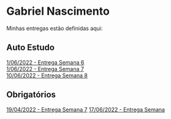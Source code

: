 # Gabriel Nascimento
Minhas entregas estão definidas aqui:
## Auto Estudo
<a href="https://github.com/pingu01/Template_Aluno/tree/main/03_AUT_EST_ENTREGA/Semana%206"> 1/06/2022 - Entrega Semana 6 </a> <br>
<a href="https://github.com/pingu01/Template_Aluno/tree/main/03_AUT_EST_ENTREGA/Semana%207"> 1/06/2022 - Entrega Semana 7 </a> <br>
<a href="https://github.com/pingu01/Template_Aluno/tree/main/03_AUT_EST_ENTREGA/Semana%208"> 10/06/2022 - Entrega Semana 8 </a>

## Obrigatórios
<a href="https://github.com/pingu01/Template_Aluno/tree/main/04_AUT_EST_EX_OBRIGATORIOS/Semana%207"> 19/04/2022 - Entrega Semana 7</a>
<a href = "https://github.com/pingu01/Template_Aluno/tree/main/04_AUT_EST_EX_OBRIGATORIOS/Semana%209"> 17/06/2022 - Entrega Semana </a>
